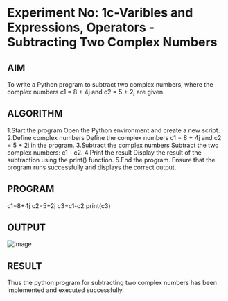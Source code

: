 # Experiment No: 1c-Varibles and Expressions, Operators - Subtracting Two Complex Numbers

## AIM
To write a Python program to subtract two complex numbers, where the complex numbers c1 = 8 + 4j and c2 = 5 + 2j are given.

## ALGORITHM
1.Start the program
Open the Python environment and create a new script.
2.Define complex numbers
Define the complex numbers c1 = 8 + 4j and c2 = 5 + 2j in the program.
3.Subtract the complex numbers
Subtract the two complex numbers: c1 - c2.
4.Print the result
Display the result of the subtraction using the print() function.
5.End the program.
Ensure that the program runs successfully and displays the correct output.

## PROGRAM
c1=8+4j
c2=5+2j
c3=c1-c2
print(c3)

## OUTPUT
![image](https://github.com/user-attachments/assets/57a0b629-94f5-411d-bfdf-9a73371ef133)

## RESULT
Thus the python program for  subtracting two complex numbers has been implemented and executed successfully.
